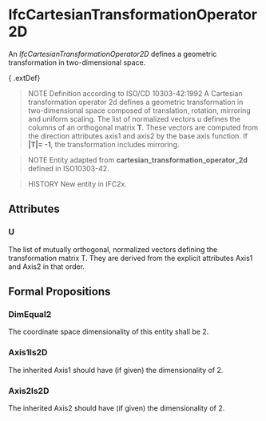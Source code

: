 # IfcCartesianTransformationOperator2D

An _IfcCartesianTransformationOperator2D_ defines a geometric transformation in two-dimensional space.<!-- end of definition -->

{ .extDef}
> NOTE Definition according to ISO/CD 10303-42:1992
> A Cartesian transformation operator 2d defines a geometric transformation in two-dimensional space composed of translation, rotation, mirroring and uniform scaling. The list of normalized vectors u defines the columns of an orthogonal matrix **T**. These vectors are computed from the direction attributes axis1 and axis2 by the base axis function. If **|T|= -1**, the transformation includes mirroring.

> NOTE Entity adapted from **cartesian_transformation_operator_2d** defined in ISO10303-42.

> HISTORY New entity in IFC2x.

## Attributes

### U
The list of mutually orthogonal, normalized vectors defining the transformation matrix T. They are derived from the explicit attributes Axis1 and Axis2 in that order.

## Formal Propositions

### DimEqual2
The coordinate space dimensionality of this entity shall be 2.

### Axis1Is2D
The inherited Axis1 should have (if given) the dimensionality of 2.

### Axis2Is2D
The inherited Axis2 should have (if given) the dimensionality of 2.

